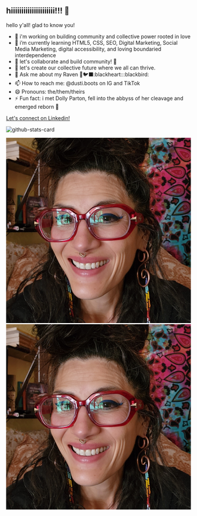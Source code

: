 ## hiiiiiiiiiiiiiiiiiiiii!!! 👋

<!--dustiboots
**dustiboots/dustiboots** is a ✨ _special_ ✨ repository because its `README.md` (this file) appears on your GitHub profile.-->

hello y'all! glad to know you!

- 🔭 i'm working on building community and collective power rooted in love
- 🌱 i’m currently learning HTML5, CSS, SEO, Digital Marketing, Social Media Marketing, digital accessibility, and loving boundaried interdependence
- 👯 let's collaborate and build community! :raised_hands:
- 🤔 let's create our collective future where we all can thrive.
- 💬 Ask me about my Raven 🖤🐦‍⬛:blackheart:::blackbird:
- 📫 How to reach me: @dusti.boots on IG and TikTok
- 😄 Pronouns: the/them/theirs
- ⚡ Fun fact: i met Dolly Parton, fell into the abbyss of her cleavage and emerged reborn :butterfly:

<!--START_SECTION:waka-->
[Let's connect on Linkedin!](https://linkedin.com/in/dustiyamaguchi)
<!--END_SECTION:waka-->

![github-stats-card](https://kasroudra-stats-card.onrender.com/lang?user=dustiboots&theme=dark&layout=compact&type=piechart)

![img](https://github.com/dustiboots/dustiboots/blob/main/assets/20250214_093400_resized-square.jpg) ![alt text](https://github.com/dustiboots/dustiboots/blob/main/assets/20250214_093400_resized-square.jpg "photo of me. i have long dark hair in a messy top knot. i'm wearing red glasses and smiling. i'm a femme presenting non-binary person with light skin. i have wrinkles around my eyes.")